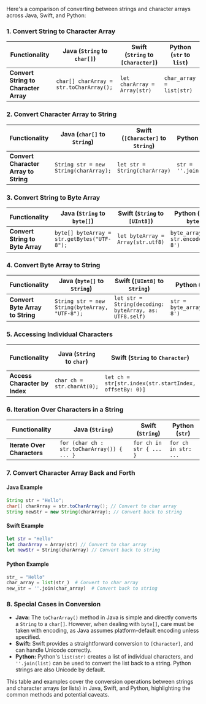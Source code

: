 Here's a comparison of converting between strings and character arrays across Java, Swift, and Python:

### 1. **Convert String to Character Array**

| **Functionality**                   | **Java (`String` to `char[]`)**                | **Swift (`String` to `[Character]`)**        | **Python (`str` to `list`)**           |
|-------------------------------------|------------------------------------------------|----------------------------------------------|----------------------------------------|
| **Convert String to Character Array** | `char[] charArray = str.toCharArray();`        | `let charArray = Array(str)`                 | `char_array = list(str)`               |

### 2. **Convert Character Array to String**

| **Functionality**                   | **Java (`char[]` to `String`)**               | **Swift (`[Character]` to `String`)**        | **Python (`list` to `str`)**           |
|-------------------------------------|------------------------------------------------|----------------------------------------------|----------------------------------------|
| **Convert Character Array to String** | `String str = new String(charArray);`          | `let str = String(charArray)`                | `str = ''.join(char_array)`            |

### 3. **Convert String to Byte Array**

| **Functionality**                   | **Java (`String` to `byte[]`)**               | **Swift (`String` to `[UInt8]`)**            | **Python (`str` to `bytes`)**          |
|-------------------------------------|------------------------------------------------|----------------------------------------------|----------------------------------------|
| **Convert String to Byte Array**    | `byte[] byteArray = str.getBytes("UTF-8");`    | `let byteArray = Array(str.utf8)`            | `byte_array = str.encode('utf-8')`     |

### 4. **Convert Byte Array to String**

| **Functionality**                   | **Java (`byte[]` to `String`)**               | **Swift (`[UInt8]` to `String`)**            | **Python (`bytes` to `str`)**          |
|-------------------------------------|------------------------------------------------|----------------------------------------------|----------------------------------------|
| **Convert Byte Array to String**    | `String str = new String(byteArray, "UTF-8");` | `let str = String(decoding: byteArray, as: UTF8.self)` | `str = byte_array.decode('utf-8')` |

### 5. **Accessing Individual Characters**

| **Functionality**                   | **Java (`String` to `char`)**                 | **Swift (`String` to `Character`)**          | **Python (`str` to `char`)**           |
|-------------------------------------|------------------------------------------------|----------------------------------------------|----------------------------------------|
| **Access Character by Index**       | `char ch = str.charAt(0);`                     | `let ch = str[str.index(str.startIndex, offsetBy: 0)]` | `ch = str[0]`                  |

### 6. **Iteration Over Characters in a String**

| **Functionality**                   | **Java (`String`)**                           | **Swift (`String`)**                          | **Python (`str`)**                     |
|-------------------------------------|------------------------------------------------|----------------------------------------------|----------------------------------------|
| **Iterate Over Characters**         | `for (char ch : str.toCharArray()) { ... }`    | `for ch in str { ... }`                      | `for ch in str: ...`                    |

### 7. **Convert Character Array Back and Forth**

#### Java Example
```java
String str = "Hello";
char[] charArray = str.toCharArray(); // Convert to char array
String newStr = new String(charArray); // Convert back to string
```

#### Swift Example
```swift
let str = "Hello"
let charArray = Array(str) // Convert to char array
let newStr = String(charArray) // Convert back to string
```

#### Python Example
```python
str_ = "Hello"
char_array = list(str_)  # Convert to char array
new_str = ''.join(char_array)  # Convert back to string
```

### 8. **Special Cases in Conversion**

- **Java:** The `toCharArray()` method in Java is simple and directly converts a `String` to a `char[]`. However, when dealing with `byte[]`, care must be taken with encoding, as Java assumes platform-default encoding unless specified.
- **Swift:** Swift provides a straightforward conversion to `[Character]`, and can handle Unicode correctly.
- **Python:** Python's `list(str)` creates a list of individual characters, and `''.join(list)` can be used to convert the list back to a string. Python strings are also Unicode by default.

This table and examples cover the conversion operations between strings and character arrays (or lists) in Java, Swift, and Python, highlighting the common methods and potential caveats.